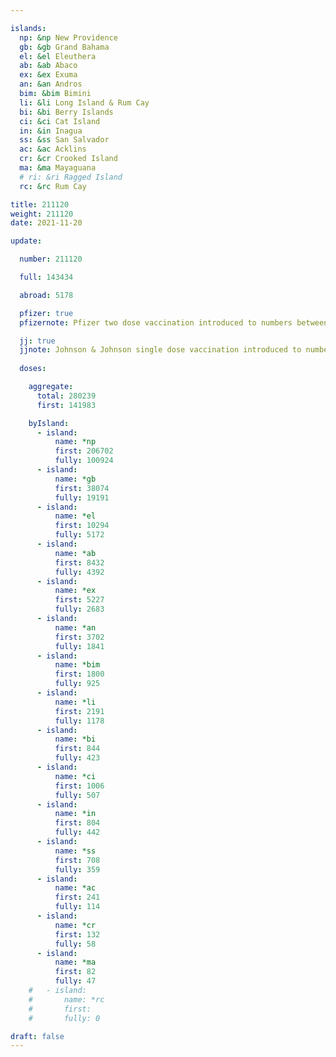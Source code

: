```yaml
---

islands:
  np: &np New Providence
  gb: &gb Grand Bahama
  el: &el Eleuthera
  ab: &ab Abaco
  ex: &ex Exuma
  an: &an Andros
  bim: &bim Bimini
  li: &li Long Island & Rum Cay
  bi: &bi Berry Islands
  ci: &ci Cat Island
  in: &in Inagua
  ss: &ss San Salvador
  ac: &ac Acklins
  cr: &cr Crooked Island
  ma: &ma Mayaguana
  # ri: &ri Ragged Island
  rc: &rc Rum Cay

title: 211120
weight: 211120
date: 2021-11-20

update:

  number: 211120

  full: 143434

  abroad: 5178

  pfizer: true
  pfizernote: Pfizer two dose vaccination introduced to numbers between Saturday, Aug 07, 2021 and  Saturday, Aug 14, 2021 period.

  jj: true
  jjnote: Johnson & Johnson single dose vaccination introduced to numbers between Sat, Sep 4, 2021 and Fri, Sep 10, 2021 period.
  
  doses:

    aggregate:
      total: 280239
      first: 141983

    byIsland:
      - island:
          name: *np
          first: 206702
          fully: 100924
      - island:
          name: *gb
          first: 38074
          fully: 19191
      - island:
          name: *el
          first: 10294
          fully: 5172
      - island:
          name: *ab
          first: 8432
          fully: 4392
      - island:
          name: *ex
          first: 5227
          fully: 2683
      - island:
          name: *an
          first: 3702
          fully: 1841
      - island:
          name: *bim
          first: 1800
          fully: 925
      - island:
          name: *li
          first: 2191
          fully: 1178
      - island:
          name: *bi
          first: 844
          fully: 423
      - island:
          name: *ci
          first: 1006
          fully: 507
      - island:
          name: *in
          first: 804
          fully: 442
      - island:
          name: *ss
          first: 708
          fully: 359
      - island:
          name: *ac
          first: 241
          fully: 114
      - island:
          name: *cr
          first: 132
          fully: 58
      - island:
          name: *ma
          first: 82
          fully: 47
    #   - island:
    #       name: *rc
    #       first: 
    #       fully: 0

draft: false
---
```


